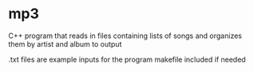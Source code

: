 # mp3
C++ program that reads in files containing lists of songs and organizes them by artist and album to output

.txt files are example inputs for the program
makefile included if needed
